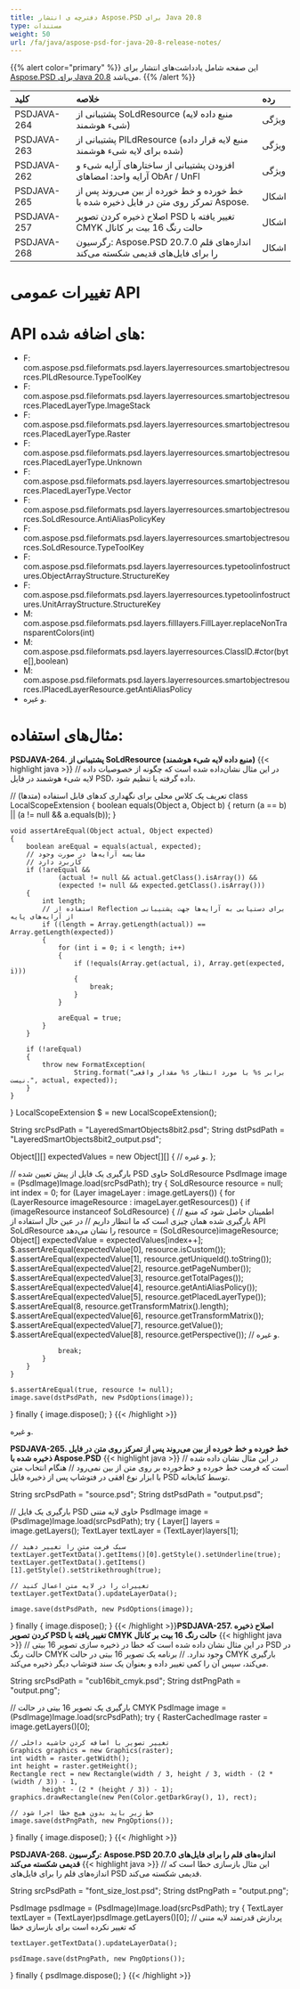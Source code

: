 ```yaml
---
title: دفترچه ی انتشار Aspose.PSD برای Java 20.8
type: مستندات
weight: 50
url: /fa/java/aspose-psd-for-java-20-8-release-notes/
---
```


{{% alert color="primary" %}} این صفحه شامل یادداشت‌های انتشار برای [Aspose.PSD برای Java 20.8](https://downloads.aspose.com/psd/java/new-releases/aspose.psd-for-java-20.8/) می‌باشد. {{% /alert %}}

|**کلید**|**خلاصه**|**رده**|
| :- | :- | :- |
|PSDJAVA-264|پشتیبانی از SoLdResource (منبع داده لایه شیء هوشمند)|ویژگی|
|PSDJAVA-263|پشتیبانی از PlLdResource (منبع لایه قرار داده شده برای لایه شیء هوشمند)|ویژگی|
|PSDJAVA-262|افزودن پشتیبانی از ساختارهای آرایه شیء و آرایه واحد: امضاهای ObAr / UnFl|ویژگی|
|PSDJAVA-265|خط خورده و خط خورده از بین می‌روند پس از تمرکز روی متن در فایل ذخیره شده با Aspose.|اشکال|
|PSDJAVA-257|اصلاح ذخیره کردن تصویر PSD تغییر یافته با CMYK حالت رنگ 16 بیت بر کانال|اشکال|
|PSDJAVA-268|رگرسیون: Aspose.PSD 20.7.0 اندازه‌های قلم را برای فایل‌های قدیمی شکسته می‌کند|اشکال|

# **تغییرات عمومی API**
# **API های اضافه شده:**
- F: com.aspose.psd.fileformats.psd.layers.layerresources.smartobjectresources.PlLdResource.TypeToolKey
- F: com.aspose.psd.fileformats.psd.layers.layerresources.smartobjectresources.PlacedLayerType.ImageStack
- F: com.aspose.psd.fileformats.psd.layers.layerresources.smartobjectresources.PlacedLayerType.Raster
- F: com.aspose.psd.fileformats.psd.layers.layerresources.smartobjectresources.PlacedLayerType.Unknown
- F: com.aspose.psd.fileformats.psd.layers.layerresources.smartobjectresources.PlacedLayerType.Vector
- F: com.aspose.psd.fileformats.psd.layers.layerresources.smartobjectresources.SoLdResource.AntiAliasPolicyKey
- F: com.aspose.psd.fileformats.psd.layers.layerresources.smartobjectresources.SoLdResource.TypeToolKey
- F: com.aspose.psd.fileformats.psd.layers.layerresources.typetoolinfostructures.ObjectArrayStructure.StructureKey
- F: com.aspose.psd.fileformats.psd.layers.layerresources.typetoolinfostructures.UnitArrayStructure.StructureKey
- M: com.aspose.psd.fileformats.psd.layers.filllayers.FillLayer.replaceNonTransparentColors(int)
- M: com.aspose.psd.fileformats.psd.layers.layerresources.ClassID.#ctor(byte[],boolean)
- M: com.aspose.psd.fileformats.psd.layers.layerresources.smartobjectresources.IPlacedLayerResource.getAntiAliasPolicy
- و غیره.

# **مثال‌های استفاده:**

**PSDJAVA-264. پشتیبانی از SoLdResource (منبع داده لایه شیء هوشمند)**
{{< highlight java >}}
// در این مثال نشان‌داده شده است که چگونه از خصوصیات داده لایه شیء هوشمند در فایل PSD، داده گرفته یا تنظیم شود.

// تعریف یک کلاس محلی برای نگهداری کد‌های قابل استفاده (متد‌ها)
class LocalScopeExtension
{
    boolean equals(Object a, Object b)
    {
        return (a == b) || (a != null && a.equals(b));
    }

    void assertAreEqual(Object actual, Object expected)
    {
        boolean areEqual = equals(actual, expected);
        // مقایسه آرایه‌ها در صورت وجود
        // کاربرد دارد
        if (!areEqual &&
                (actual != null && actual.getClass().isArray()) &&
                (expected != null && expected.getClass().isArray()))
        {
            int length;
            // استفاده از Reflection برای دستیابی به آرایه‌ها جهت پشتیبانی از آرایه‌های پایه
            if ((length = Array.getLength(actual)) == Array.getLength(expected))
            {
                for (int i = 0; i < length; i++)
                {
                    if (!equals(Array.get(actual, i), Array.get(expected, i)))
                    {
                        break;
                    }
                }

                areEqual = true;
            }
        }

        if (!areEqual)
        {
            throw new FormatException(
                    String.format("مقدار واقعی %s با مورد انتظار %s برابر نیست.", actual, expected));
        }
    }
}
LocalScopeExtension $ = new LocalScopeExtension();

String srcPsdPath = "LayeredSmartObjects8bit2.psd";
String dstPsdPath = "LayeredSmartObjects8bit2_output.psd";

Object[][] expectedValues = new Object[][]
        {
                // و غیره.
        };

// بارگیری یک فایل از پیش تعیین شده PSD حاوی SoLdResource
PsdImage image = (PsdImage)Image.load(srcPsdPath);
try
{
    SoLdResource resource = null;
    int index = 0;
    for (Layer imageLayer : image.getLayers())
    {
        for (LayerResource imageResource : imageLayer.getResources())
        {
            if (imageResource instanceof SoLdResource)
            {
                // اطمینان حاصل شود که منبع بارگیری شده همان چیزی است که ما انتظار داریم
                // در عین حال استفاده از API SoLdResource را نشان می‌دهد
                resource = (SoLdResource)imageResource;
                Object[] expectedValue = expectedValues[index++];
                $.assertAreEqual(expectedValue[0], resource.isCustom());
                $.assertAreEqual(expectedValue[1], resource.getUniqueId().toString());
                $.assertAreEqual(expectedValue[2], resource.getPageNumber());
                $.assertAreEqual(expectedValue[3], resource.getTotalPages());
                $.assertAreEqual(expectedValue[4], resource.getAntiAliasPolicy());
                $.assertAreEqual(expectedValue[5], resource.getPlacedLayerType());
                $.assertAreEqual(8, resource.getTransformMatrix().length);
                $.assertAreEqual(expectedValue[6], resource.getTransformMatrix());
                $.assertAreEqual(expectedValue[7], resource.getValue());
                $.assertAreEqual(expectedValue[8], resource.getPerspective());
                // و غیره.

                break;
            }
        }
    }

    $.assertAreEqual(true, resource != null);
    image.save(dstPsdPath, new PsdOptions(image));
}
finally
{
    image.dispose();
}
{{< /highlight >}}

و غیره.

**PSDJAVA-265. خط خورده و خط خورده از بین می‌روند پس از تمرکز روی متن در فایل ذخیره شده با Aspose.PSD**
{{< highlight java >}}
// در این مثال نشان داده شده است که فرمت خط خورده و خط‌خورده بر روی متن از بین نمی‌رود
// هنگام انتخاب متن با ابزار نوع افقی در فتوشاپ پس از ذخیره فایل PSD توسط کتابخانه.

String srcPsdPath = "source.psd";
String dstPsdPath = "output.psd";

// بارگیری یک فایل PSD حاوی لایه متنی
PsdImage image = (PsdImage)Image.load(srcPsdPath);
try
{
    Layer[] layers = image.getLayers();
    TextLayer textLayer = (TextLayer)layers[1];

    // سبک فرمت متن را تغییر دهید
    textLayer.getTextData().getItems()[0].getStyle().setUnderline(true);
    textLayer.getTextData().getItems()[1].getStyle().setStrikethrough(true);

    // تغییرات را در لایه متن اعمال کنید
    textLayer.getTextData().updateLayerData();

    image.save(dstPsdPath, new PsdOptions(image));
}
finally
{
    image.dispose();
}
{{< /highlight >}}**PSDJAVA-257. اصلاح ذخیره کردن تصویر PSD تغییر یافته با CMYK حالت رنگ 16 بیت بر کانال**
{{< highlight java >}}
// در این مثال نشان داده شده است که خطا در ذخیره سازی تصویر 16 بیتی PSD در حالت رنگ CMYK وجود ندارد.
// برنامه یک تصویر 16 بیتی در حالت CMYK بارگیری می‌کند، سپس آن را کمی تغییر داده و بعنوان یک سند فتوشاپ دیگر ذخیره می‌کند.

String srcPsdPath = "cub16bit_cmyk.psd";
String dstPngPath = "output.png";

// بارگیری یک تصویر 16 بیتی در حالت CMYK
PsdImage image = (PsdImage)Image.load(srcPsdPath);
try
{
    RasterCachedImage raster = image.getLayers()[0];

    // تغییر تصویر با اضافه کردن حاشیه داخلی
    Graphics graphics = new Graphics(raster);
    int width = raster.getWidth();
    int height = raster.getHeight();
    Rectangle rect = new Rectangle(width / 3, height / 3, width - (2 * (width / 3)) - 1,
            height - (2 * (height / 3)) - 1);
    graphics.drawRectangle(new Pen(Color.getDarkGray(), 1), rect);

    // خط زیر باید بدون هیچ خطا اجرا شود
    image.save(dstPngPath, new PngOptions());
}
finally
{
    image.dispose();
}
{{< /highlight >}}

**PSDJAVA-268. رگرسیون: Aspose.PSD 20.7.0 اندازه‌های قلم را برای فایل‌های قدیمی شکسته می‌کند**
{{< highlight java >}}
// این مثال بازسازی خطا است که اندازه‌های قلم را برای فایل‌های PSD قدیمی شکسته می‌کند.

String srcPsdPath = "font_size_lost.psd";
String dstPngPath = "output.png";

PsdImage psdImage = (PsdImage)Image.load(srcPsdPath);
try
{
    TextLayer textLayer = (TextLayer)psdImage.getLayers()[0];
    // پردازش قدرتمند لایه متنی که تغییر نکرده است برای بازسازی خطا

    textLayer.getTextData().updateLayerData();

    psdImage.save(dstPngPath, new PngOptions());
}
finally
{
    psdImage.dispose();
}
{{< /highlight >}}